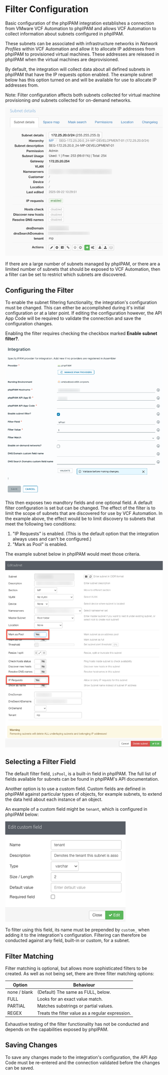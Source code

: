 # Filter Configuration

Basic configuration of the phpIPAM integration establishes a connection from VMware VCF Automation to phpIPAM and allows VCF Automation to collect information about subnets configured in phpIPAM.

These subnets can be associated with infrastructure networks in *Network Profiles* within VCF Automation and allow it to allocate IP addresses from phpIPAM to provisioned virtual machines. These addresses are released in phpIPAM when the virtual machines are deprovisioned.

By default, the integration will collect data about all defined subnets in phpIPAM that have the IP requests option enabled. The example subnet below has this option turned on and will be available for use to allocate IP addresses from.

Note: Filter configuration affects both subnets collected for virtual machine provisioning *and* subnets collected for on-demand networks.

![An example phpIPAM subnet with 'IP requests' enabled](img/phpipam_example_subnet.png)

If there are a large number of subnets managed by phpIPAM, or there are a limited number of subnets that should be exposed to VCF Automation, then a filter can be set to restrict which subnets are discovered.

## Configuring the Filter

To enable the subnet filtering functionality, the integration's configuration must be changed. This can either be accomplished during it's initial configuration or at a later point. If editing the configuration however, the API App Code will be required to validate the connection and save the configuration changes.

Enabling the filter requires checking the checkbox marked **Enable subnet filter?**.

![Checking the 'Enable subnet filter?' checkbox enables the filter](img/configure_filter1.png)

This then exposes two mandtory fields and one optional field. A default filter configuration is set but can be changed. The effect of the filter is to limit the scope of subnets that are discovered for use by VCF Automation. In the example above, the effect would be to limit discovery to subnets that meet the following two conditions:

1. "IP Requests" is enabled. (This is the default option that the integration always uses and can't be configured.)
2. "Mark as Pool" is enabled.

The example subnet below in phpIPAM would meet those criteria.

![An example subnet in phpIPAM that meets the default filter criteria](img/configure_filter2.png)

## Selecting a Filter Field

The default filter field, `isPool`, is a built-in field in phpIPAM. The full list of fields available for subnets can be found in phpIPAM's API documentation.

Another option is to use a custom field. Custom fields are defined in phpIPAM against particular types of objects, for example subnets, to extend the data held about each instance of an object.

An example of a custom field might be `tenant`, which is configured in phpIPAM below:

![An example custom field (tenant) that can be filtered on](img/configure_filter3.png)

To filter using this field, its name must be prepended by `custom_` when adding it to the integration's configuration. Filtering can therefore be conducted against any field, built-in or custom, for a subnet.

## Filter Matching

Filter matching is optional, but allows more sophisticated filters to be created. As well as not being set, there are three filter matching options:

| Option       | Behaviour                                        |
| ------------ | ------------------------------------------------ |
| none / blank | (Default) The same as FULL, below.               |
| FULL         | Looks for an exact value match.                  |
| PARTIAL      | Matches substrings or partial values.            |
| REGEX        | Treats the filter value as a regular expression. |

Exhaustive testing of the filter functionality has not be conducted and depends on the capabilities exposed by phpIPAM.

## Saving Changes

To save any changes made to the integration's configuration, the API App Code must be re-entered and the connection validated before the changes can be saved.